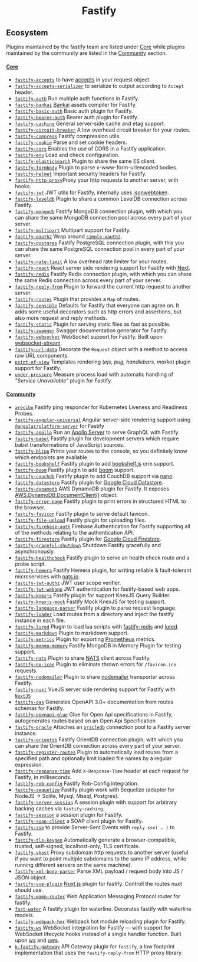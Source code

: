 <h1 align="center">Fastify</h1>

## Ecosystem
Plugins maintained by the fastify team are listed under [Core](#core) while plugins maintained by the community are listed in the [Community](#community) section.

#### [Core](#core)
- [`fastify-accepts`](https://github.com/fastify/fastify-accepts) to have [accepts](https://www.npmjs.com/package/accepts) in your request object.
- [`fastify-accepts-serializer`](https://github.com/fastify/fastify-accepts-serializer) to serialize to output according to `Accept` header.
- [`fastify-auth`](https://github.com/fastify/fastify-auth) Run multiple auth functions in Fastify.
- [`fastify-bankai`](https://github.com/fastify/fastify-bankai) [Bankai](https://github.com/yoshuawuyts/bankai) assets compiler for Fastify.
- [`fastify-basic-auth`](https://github.com/fastify/fastify-basic-auth) Basic auth plugin for Fastify.
- [`fastify-bearer-auth`](https://github.com/fastify/fastify-bearer-auth) Bearer auth plugin for Fastify.
- [`fastify-caching`](https://github.com/fastify/fastify-caching) General server-side cache and etag support.
- [`fastify-circuit-breaker`](https://github.com/fastify/fastify-circuit-breaker) A low overhead circuit breaker for your routes.
- [`fastify-compress`](https://github.com/fastify/fastify-compress) Fastify compression utils.
- [`fastify-cookie`](https://github.com/fastify/fastify-cookie) Parse and set cookie headers.
- [`fastify-cors`](https://github.com/fastify/fastify-cors) Enables the use of CORS in a Fastify application.
- [`fastify-env`](https://github.com/fastify/fastify-env) Load and check configuration.
- [`fastify-elasticsearch`](https://github.com/fastify/fastify-elasticsearch) Plugin to share the same ES client.
- [`fastify-formbody`](https://github.com/fastify/fastify-formbody) Plugin to parse x-www-form-urlencoded bodies.
- [`fastify-helmet`](https://github.com/fastify/fastify-helmet) Important security headers for Fastify.
- [`fastify-http-proxy`](https://github.com/fastify/fastify-http-proxy)Proxy your http requests to another server, with hooks.
- [`fastify-jwt`](https://github.com/fastify/fastify-jwt) JWT utils for Fastify, internally uses [jsonwebtoken](https://github.com/auth0/node-jsonwebtoken).
- [`fastify-leveldb`](https://github.com/fastify/fastify-leveldb) Plugin to share a common LevelDB connection across Fastify.
- [`fastify-mongodb`](https://github.com/fastify/fastify-mongodb) Fastify MongoDB connection plugin, with which you can share the same MongoDB connection pool across every part of your server.
- [`fastify-multipart`](https://github.com/fastify/fastify-multipart) Multipart support for Fastify.
- [`fastify-oauth2`](https://github.com/fastify/fastify-oauth2) Wrap around [`simple-oauth2`](https://github.com/lelylan/simple-oauth2).
- [`fastify-postgres`](https://github.com/fastify/fastify-postgres) Fastify PostgreSQL connection plugin, with this you can share the same PostgreSQL connection pool in every part of your server.
- [`fastify-rate-limit`](https://github.com/fastify/fastify-rate-limit) A low overhead rate limiter for your routes.
- [`fastify-react`](https://github.com/fastify/fastify-react) React server side rendering support for Fastify with [Next](https://github.com/zeit/next.js/).
- [`fastify-redis`](https://github.com/fastify/fastify-redis) Fastify Redis connection plugin, with which you can share the same Redis connection across every part of your server.
- [`fastify-reply-from`](https://github.com/fastify/fastify-reply-from) Plugin to forward the current http request to another server.
- [`fastify-routes`](https://github.com/fastify/fastify-routes) Plugin that provides a `Map` of routes.
- [`fastify-sensible`](https://github.com/fastify/fastify-sensible) Defaults for Fastify that everyone can agree on. It adds some useful decorators such as http errors and assertions, but also more request and reply methods.
- [`fastify-static`](https://github.com/fastify/fastify-static) Plugin for serving static files as fast as possible.
- [`fastify-swagger`](https://github.com/fastify/fastify-swagger) Swagger documentation generator for Fastify.
- [`fastify-websocket`](https://github.com/fastify/fastify-websocket) WebSocket support for Fastify. Built upon [websocket-stream](https://github.com/maxogden/websocket-stream).
- [`fastify-url-data`](https://github.com/fastify/fastify-url-data) Decorate the `Request` object with a method to access raw URL components.
- [`point-of-view`](https://github.com/fastify/point-of-view) Templates rendering (*ejs, pug, handlebars, marko*) plugin support for Fastify.
- [`under-pressure`](https://github.com/fastify/under-pressure) Measure process load with automatic handling of *"Service Unavailable"* plugin for Fastify.

#### [Community](#community)
- [`arecibo`](https://github.com/nucleode/arecibo) Fastify ping responder for Kubernetes Liveness and Readiness Probes.
- [`fastify-angular-universal`](https://github.com/exequiel09/fastify-angular-universal) Angular server-side rendering support using [`@angular/platform-server`](https://github.com/angular/angular/tree/master/packages/platform-server) for Fastify
- [`fastify-apollo`](https://github.com/coopnd/fastify-apollo) Run an [Apollo Server](https://github.com/apollographql/apollo-server) to serve GraphQL with Fastify.
- [`fastify-babel`](https://github.com/cfware/fastify-babel) Fastify plugin for development servers which require babel transformations of JavaScript sources.
- [`fastify-blipp`](https://github.com/PavelPolyakov/fastify-blipp) Prints your routes to the console, so you definitely know which endpoints are available.
- [`fastify-bookshelf`](https://github.com/butlerx/fastify-bookshelfjs) Fastify plugin to add [bookshelf.js](http://bookshelfjs.org/) orm support.
- [`fastify-boom`](https://github.com/jeromemacias/fastify-boom) Fastify plugin to add [boom](https://github.com/hapijs/boom) support.
- [`fastify-couchdb`](https://github.com/nigelhanlon/fastify-couchdb) Fastify plugin to add CouchDB support via [nano](https://github.com/apache/nano).
- [`fastify-datastore`](https://github.com/now-ims/now-fastify-datastore) Fastify plugin for [Google Cloud Datastore](https://cloud.google.com/nodejs/docs/reference/datastore/1.4.x/).
- [`fastify-dynamodb`](https://github.com/matrus2/fastify-dynamodb) AWS DynamoDB plugin for Fastify. It exposes [AWS.DynamoDB.DocumentClient()](https://docs.aws.amazon.com/AWSJavaScriptSDK/latest/AWS/DynamoDB/DocumentClient.html) object.
- [`fastify-error-page`](https://github.com/hemerajs/fastify-error-page) Fastify plugin to print errors in structured HTML to the browser.
- [`fastify-favicon`](https://github.com/smartiniOnGitHub/fastify-favicon) Fastify plugin to serve default favicon.
- [`fastify-file-upload`](https://github.com/huangang/fastify-file-upload) Fastify plugin for uploading files.
- [`fastify-firebase-auth`](https://github.com/oxsav/fastify-firebase-auth) Firebase Authentication for Fastify supporting all of the methods relating to the authentication API.
- [`fastify-firestore`](https://github.com/now-ims/fastify-firestore) Fastify plugin for [Google Cloud Firestore](https://cloud.google.com/nodejs/docs/reference/firestore/0.13.x/).
- [`fastify-graceful-shutdown`](https://github.com/hemerajs/fastify-graceful-shutdown) Shutdown Fastify gracefully and asynchronously.
- [`fastify-healthcheck`](https://github.com/smartiniOnGitHub/fastify-healthcheck) Fastify plugin to serve an health check route and a probe script.
- [`fastify-hemera`](https://github.com/hemerajs/fastify-hemera) Fastify Hemera plugin, for writing reliable & fault-tolerant microservices with [nats.io](https://nats.io/).
- [`fastify-jwt-authz`](https://github.com/Ethan-Arrowood/fastify-jwt-authz) JWT user scope verifier.
- [`fastify-jwt-webapp`](https://github.com/charlesread/fastify-jwt-webapp) JWT authentication for fastify-based web apps.
- [`fastify-knexjs`](https://github.com/chapuletta/fastify-knexjs) Fastify plugin for support KnexJS Query Builder.
- [`fastify-knexjs-mock`](https://github.com/chapuletta/fastify-knexjs-mock) Fastify Mock KnexJS for testing support.
- [`fastify-language-parser`](https://github.com/lependu/fastify-language-parser) Fastify plugin to parse request language.
- [`fastify-loader`](https://github.com/TheNoim/fastify-loader) Load routes from a directory and inject the fastify instance in each file.
- [`fastify-lured`](https://github.com/lependu/fastify-lured) Plugin to load lua scripts with [fastify-redis](https://github.com/fastify/fastify-redis) and [lured](https://github.com/enobufs/lured).
- [`fastify-markdown`](https://github.com/freezestudio/fastify-markdown) Plugin to markdown support.
- [`fastify-metrics`](https://gitlab.com/m03geek/fastify-metrics) Plugin for exporting [Prometheus](https://prometheus.io) metrics.
- [`fastify-mongo-memory`](https://github.com/chapuletta/fastify-mongo-memory) Fastify MongoDB in Memory Plugin for testing support.
- [`fastify-nats`](https://github.com/mahmed8003/fastify-nats) Plugin to share [NATS](http://nats.io) client across Fastify.
- [`fastify-no-icon`](https://github.com/jsumners/fastify-no-icon) Plugin to eliminate thrown errors for `/favicon.ico` requests.
- [`fastify-nodemailer`](https://github.com/lependu/fastify-nodemailer) Plugin to share [nodemailer](http://nodemailer.com) transporter across Fastify.
- [`fastify-nuxt`](https://github.com/lyquocnam/fastify-nuxt) VueJS server side rendering support for Fastify with [`NuxtJS`](https://nuxtjs.org/)
- [`fastify-oas`](https://gitlab.com/m03geek/fastify-oas) Generates OpenAPI 3.0+ documentation from routes schemas for Fastify.
- [`fastify-openapi-glue`](https://github.com/seriousme/fastify-openapi-glue) Glue for Open Api specifications in Fastify, autogenerates routes based on an Open Api Specification
- [`fastify-oracle`](https://github.com/cemremengu/fastify-oracle) Attaches an [`oracledb`](https://github.com/oracle/node-oracledb) connection pool to a Fastify server instance.
- [`fastify-orientdb`](https://github.com/mahmed8003/fastify-orientdb) Fastify OrientDB connection plugin, with which you can share the OrientDB connection across every part of your server.
- [`fastify-register-routes`](https://github.com/israeleriston/fastify-register-routes) Plugin to automatically load routes from a specified path and optionally limit loaded file names by a regular expression.
- [`fastify-response-time`](https://github.com/lolo32/fastify-response-time) Add `X-Response-Time` header at each request for Fastify, in milliseconds.
- [`fastify-rob-config`](https://github.com/jeromemacias/fastify-rob-config) Fastify Rob-Config integration.
- [`fastify-sequelize`](https://github.com/lyquocnam/fastify-sequelize) Fastify plugin work with Sequelize (adapter for NodeJS -> Sqlite, Mysql, Mssql, Postgres).
- [`fastify-server-session`](https://github.com/jsumners/fastify-server-session) A session plugin with support for arbitrary backing caches via `fastify-caching`.
- [`fastify-session`](https://github.com/SerayaEryn/fastify-session) a session plugin for Fastify.
- [`fastify-soap-client`](https://github.com/fastify/fastify-soap-client) a SOAP client plugin for Fastify.
- [`fastify-sse`](https://github.com/lolo32/fastify-sse) to provide Server-Sent Events with `reply.sse( … )` to Fastify.
- [`fastify-tls-keygen`](https://gitlab.com/sebdeckers/fastify-tls-keygen) Automatically generate a browser-compatible, trusted, self-signed, localhost-only, TLS certificate.
- [`fastify-vhost`](https://github.com/patrickpissurno/fastify-vhost) Proxy subdomain http requests to another server (useful if you want to point multiple subdomains to the same IP address, while running different servers on the same machine).
- [`fastify-xml-body-parser`](https://github.com/NaturalIntelligence/fastify-xml-body-parser) Parse XML payload / request body into JS / JSON object.
- [`fastify-vue-plugin`](https://github.com/TheNoim/fastify-vue) [Nuxt.js](https://nuxtjs.org) plugin for fastify. Controll the routes nuxt should use.
- [`fastify-wamp-router`](https://github.com/lependu/fastify-wamp-router) Web Application Messaging Protocol router for fastify.
- [`fast-water`](https://github.com/tswayne/fast-water) A fastify plugin for waterline.  Decorates fastify with waterline models.
- [`fastify-webpack-hmr`](https://github.com/lependu/fastify-webpack-hmr) Webpack hot module reloading plugin for Fastify.
- [`fastify-ws`](https://github.com/gj/fastify-ws) WebSocket integration for Fastify — with support for WebSocket lifecycle hooks instead of a single handler function. Built upon [ws](https://github.com/websockets/ws) and [uws](https://github.com/uNetworking/bindings/tree/master/nodejs).
- [`k-fastify-gateway`](https://github.com/jkyberneees/fastify-gateway) API Gateway plugin for `fastify`, a low footprint implementation that uses the `fastify-reply-from` HTTP proxy library.
